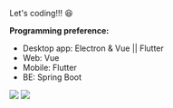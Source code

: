 Let's coding!!! 😆

**Programming preference:**

- Desktop app: Electron & Vue || Flutter
- Web: Vue
- Mobile: Flutter
- BE: Spring Boot


![](http://github-profile-summary-cards.vercel.app/api/cards/repos-per-language?username=Zhoucheng133&theme=default)
![](http://github-profile-summary-cards.vercel.app/api/cards/stats?username=Zhoucheng133&theme=default)
